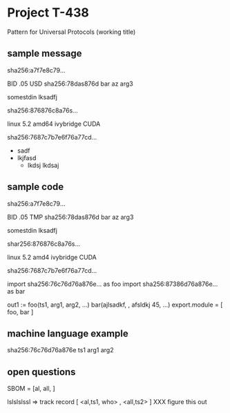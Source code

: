 # Project T-438

Pattern for Universal Protocols (working title)


## sample message

sha256:a7f7e8c79...

BID .05 USD sha256:78das876d bar az arg3

somestdin lksadfj 

sha256:876876c8a76s...

linux 5.2 amd64 ivybridge CUDA

sha256:7687c7b7e6f76a77cd...

- sadf
- lkjfasd
    - lkdsj lkdsaj
  

  
## sample code

sha256:a7f7e8c79...

BID .05 TMP sha256:78das876d bar az arg3

somestdin lksadfj

shar256:876876c8a76s...

linux 5.2 amd4 ivybridge CUDA

sha256:7687c7b7e6f76a77cd...

import sha256:76c76d76a876e... as foo
import sha256:87386d76a876e... as bar

out1 := foo(ts1, arg1, arg2, ...)
bar(ajlsadkf, , afsldkj 45, ...)
export.module = \[ foo, bar \]


## machine language example
  
sha256:76c76d76a876e ts1 arg1 arg2

  
## open questions

SBOM = \[al, all, \]

lslslslssl => track record \[ <al,ts1, who> , <all,ts2> \] XXX figure this out

  
